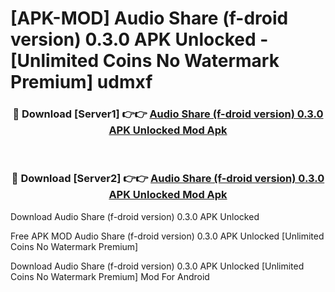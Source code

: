 # [APK-MOD] Audio Share (f-droid version) 0.3.0 APK Unlocked - [Unlimited Coins No Watermark Premium] udmxf



<div align="center">
<h3>🔴 Download [Server1] 👉👉 <a href="https://momento.my/?title=Audio_Share_(f-droid_version)_0.3.0_APK_Unlocked">Audio Share (f-droid version) 0.3.0 APK Unlocked Mod Apk</a></h3><br>

<h3>🔴 Download [Server2] 👉👉 <a href="https://momento.my/?title=Audio_Share_(f-droid_version)_0.3.0_APK_Unlocked">Audio Share (f-droid version) 0.3.0 APK Unlocked Mod Apk</a></h3>
</div>



Download Audio Share (f-droid version) 0.3.0 APK Unlocked 

Free APK MOD Audio Share (f-droid version) 0.3.0 APK Unlocked [Unlimited Coins No Watermark Premium]

Download Audio Share (f-droid version) 0.3.0 APK Unlocked [Unlimited Coins No Watermark Premium] Mod For Android
